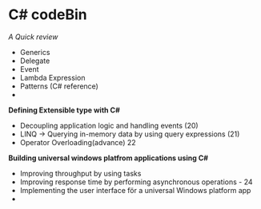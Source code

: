 # C# codeBin 
*A Quick review*
- Generics
- Delegate
- Event
- Lambda Expression
- Patterns (C# reference)
- 
**Defining Extensible type with C#**
- Decoupling application logic and handling events (20)
- LINQ -> Querying in-memory data by using query expressions (21)
- Operator Overloading(advance) 22

**Building universal windows platfrom applications using C#**
- Improving throughput by using tasks
- Improving response time by performing asynchronous operations - 24
- Implementing the user interface för a universal Windows platform app
- 


